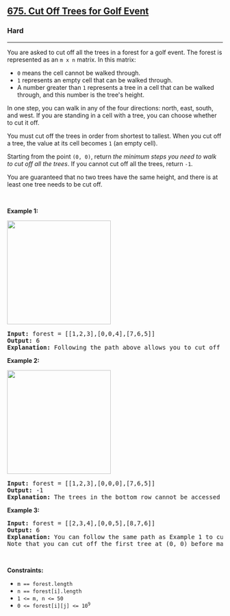 <h2><a href="https://leetcode.com/problems/cut-off-trees-for-golf-event/">675. Cut Off Trees for Golf Event</a></h2><h3>Hard</h3><hr><div style="user-select: auto;"><p style="user-select: auto;">You are asked to cut off all the trees in a forest for a golf event. The forest is represented as an <code style="user-select: auto;">m x n</code> matrix. In this matrix:</p>

<ul style="user-select: auto;">
	<li style="user-select: auto;"><code style="user-select: auto;">0</code> means the cell cannot be walked through.</li>
	<li style="user-select: auto;"><code style="user-select: auto;">1</code> represents an empty cell that can be walked through.</li>
	<li style="user-select: auto;">A number greater than <code style="user-select: auto;">1</code> represents a tree in a cell that can be walked through, and this number is the tree's height.</li>
</ul>

<p style="user-select: auto;">In one step, you can walk in any of the four directions: north, east, south, and west. If you are standing in a cell with a tree, you can choose whether to cut it off.</p>

<p style="user-select: auto;">You must cut off the trees in order from shortest to tallest. When you cut off a tree, the value at its cell becomes <code style="user-select: auto;">1</code> (an empty cell).</p>

<p style="user-select: auto;">Starting from the point <code style="user-select: auto;">(0, 0)</code>, return <em style="user-select: auto;">the minimum steps you need to walk to cut off all the trees</em>. If you cannot cut off all the trees, return <code style="user-select: auto;">-1</code>.</p>

<p style="user-select: auto;">You are guaranteed that no two trees have the same height, and there is at least one tree needs to be cut off.</p>

<p style="user-select: auto;">&nbsp;</p>
<p style="user-select: auto;"><strong style="user-select: auto;">Example 1:</strong></p>
<img alt="" src="https://assets.leetcode.com/uploads/2020/11/26/trees1.jpg" style="width: 242px; height: 242px; user-select: auto;">
<pre style="user-select: auto;"><strong style="user-select: auto;">Input:</strong> forest = [[1,2,3],[0,0,4],[7,6,5]]
<strong style="user-select: auto;">Output:</strong> 6
<strong style="user-select: auto;">Explanation:</strong> Following the path above allows you to cut off the trees from shortest to tallest in 6 steps.
</pre>

<p style="user-select: auto;"><strong style="user-select: auto;">Example 2:</strong></p>
<img alt="" src="https://assets.leetcode.com/uploads/2020/11/26/trees2.jpg" style="width: 242px; height: 242px; user-select: auto;">
<pre style="user-select: auto;"><strong style="user-select: auto;">Input:</strong> forest = [[1,2,3],[0,0,0],[7,6,5]]
<strong style="user-select: auto;">Output:</strong> -1
<strong style="user-select: auto;">Explanation:</strong> The trees in the bottom row cannot be accessed as the middle row is blocked.
</pre>

<p style="user-select: auto;"><strong style="user-select: auto;">Example 3:</strong></p>

<pre style="user-select: auto;"><strong style="user-select: auto;">Input:</strong> forest = [[2,3,4],[0,0,5],[8,7,6]]
<strong style="user-select: auto;">Output:</strong> 6
<b style="user-select: auto;">Explanation:</b> You can follow the same path as Example 1 to cut off all the trees.
Note that you can cut off the first tree at (0, 0) before making any steps.
</pre>

<p style="user-select: auto;">&nbsp;</p>
<p style="user-select: auto;"><strong style="user-select: auto;">Constraints:</strong></p>

<ul style="user-select: auto;">
	<li style="user-select: auto;"><code style="user-select: auto;">m == forest.length</code></li>
	<li style="user-select: auto;"><code style="user-select: auto;">n == forest[i].length</code></li>
	<li style="user-select: auto;"><code style="user-select: auto;">1 &lt;= m, n &lt;= 50</code></li>
	<li style="user-select: auto;"><code style="user-select: auto;">0 &lt;= forest[i][j] &lt;= 10<sup style="user-select: auto;">9</sup></code></li>
</ul>
</div>